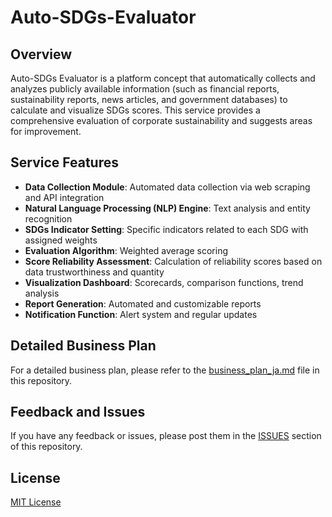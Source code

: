 # Auto-SDGs-Evaluator

## Overview
Auto-SDGs Evaluator is a platform concept that automatically collects and analyzes publicly available information (such as financial reports, sustainability reports, news articles, and government databases) to calculate and visualize SDGs scores. This service provides a comprehensive evaluation of corporate sustainability and suggests areas for improvement.

## Service Features
- **Data Collection Module**: Automated data collection via web scraping and API integration
- **Natural Language Processing (NLP) Engine**: Text analysis and entity recognition
- **SDGs Indicator Setting**: Specific indicators related to each SDG with assigned weights
- **Evaluation Algorithm**: Weighted average scoring
- **Score Reliability Assessment**: Calculation of reliability scores based on data trustworthiness and quantity
- **Visualization Dashboard**: Scorecards, comparison functions, trend analysis
- **Report Generation**: Automated and customizable reports
- **Notification Function**: Alert system and regular updates

## Detailed Business Plan
For a detailed business plan, please refer to the [business_plan_ja.md](business_plan_ja.md) file in this repository.

## Feedback and Issues
If you have any feedback or issues, please post them in the [ISSUES](https://github.com/takurot/Auto-SDGs-Evaluator/issues) section of this repository.

## License
[MIT License](LICENSE)
